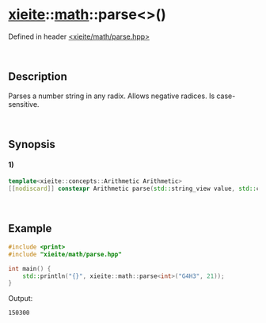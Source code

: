 # [xieite](../../xieite.md)\:\:[math](../../math.md)\:\:parse\<\>\(\)
Defined in header [<xieite/math/parse.hpp>](../../../include/xieite/math/parse.hpp)

&nbsp;

## Description
Parses a number string in any radix. Allows negative radices. Is case-sensitive.

&nbsp;

## Synopsis
#### 1)
```cpp
template<xieite::concepts::Arithmetic Arithmetic>
[[nodiscard]] constexpr Arithmetic parse(std::string_view value, std::conditional_t<std::floating_point<Arithmetic>, xieite::math::SignedSize, Arithmetic> radix = 10, xieite::strings::NumberComponents components = xieite::strings::NumberComponents()) noexcept;
```

&nbsp;

## Example
```cpp
#include <print>
#include "xieite/math/parse.hpp"

int main() {
    std::println("{}", xieite::math::parse<int>("G4H3", 21));
}
```
Output:
```
150300
```
